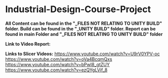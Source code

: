 # Industrial-Design-Course-Project

**All Content can be found in the "_FILES NOT RELATING TO UNITY BUILD" folder. Build can be found in the "_UNITY BUILD" folder. Report can be found in main Folder and "_FILES NOT RELATING TO UNITY BUILD" folder**


 **Link to Video Report:**


 **Links to Slicer Videos:**
https://www.youtube.com/watch?v=U9rV0YPV-oc
https://www.youtube.com/watch?v=oVa4BcqmQxs
https://www.youtube.com/watch?v=bPwI8_gtZUY
https://www.youtube.com/watch?v=ezQYgLVif_8

 
